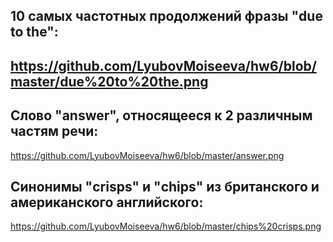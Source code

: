 ## 10 самых частотных продолжений фразы "due to the":
## https://github.com/LyubovMoiseeva/hw6/blob/master/due%20to%20the.png
## Cлово "answer", относящееся к 2 различным частям речи:
 https://github.com/LyubovMoiseeva/hw6/blob/master/answer.png
## Синонимы "crisps" и "chips" из британского и американского английского:
 https://github.com/LyubovMoiseeva/hw6/blob/master/chips%20crisps.png
